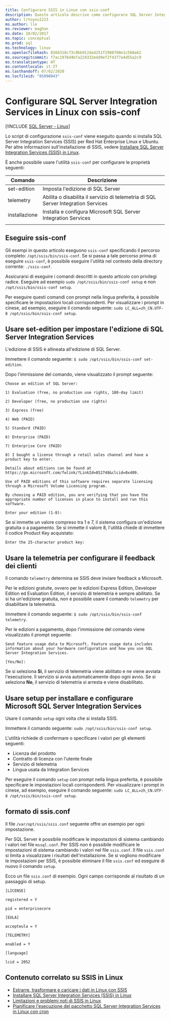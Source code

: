 ```yaml
---
title: Configurare SSIS in Linux con ssis-conf
description: Questo articolo descrive come configurare SQL Server Integration Services (SSIS) in Linux con l'utilità ssis-conf.
author: lrtoyou1223
ms.author: lle
ms.reviewer: maghan
ms.date: 10/02/2017
ms.topic: conceptual
ms.prod: sql
ms.technology: linux
ms.openlocfilehash: 0266318c73c9bb912da4251f2988f00e1c588a62
ms.sourcegitcommit: f7ac1976d4bfa224332edd9ef2f4377a4d55a2c9
ms.translationtype: HT
ms.contentlocale: it-IT
ms.lasthandoff: 07/02/2020
ms.locfileid: "85898043"
---
```

# <a name="configure-sql-server-integration-services-on-linux-with-ssis-conf"></a>Configurare SQL Server Integration Services in Linux con ssis-conf

[!INCLUDE [SQL Server - Linux](../includes/applies-to-version/sql-linux.md)]

Lo script di configurazione `ssis-conf` viene eseguito quando si installa SQL Server Integration Services (SSIS) per Red Hat Enterprise Linux e Ubuntu. Per altre informazioni sull'installazione di SSIS, vedere [Installare SQL Server Integration Services (SSIS) in Linux](sql-server-linux-setup-ssis.md).

È anche possibile usare l'utilità `ssis-conf` per configurare le proprietà seguenti:

| Comando | Descrizione |
|-------------|---------------------------------------------------------------------|
| set-edition | Imposta l'edizione di SQL Server                                       |
| telemetry   | Abilita o disabilita il servizio di telemetria di SQL Server Integration Services |
| installazione       | Installa e configura Microsoft SQL Server Integration Services      |
|||

## <a name="run-ssis-conf"></a>Eseguire ssis-conf

Gli esempi in questo articolo eseguono `ssis-conf` specificando il percorso completo: `/opt/ssis/bin/ssis-conf`. Se si passa a tale percorso prima di eseguire `ssis-conf`, è possibile eseguire l'utilità nel contesto della directory corrente: `./ssis-conf`.

Assicurarsi di eseguire i comandi descritti in questo articolo con privilegi radice. Eseguire ad esempio `sudo /opt/ssis/bin/ssis-conf setup` e non `/opt/ssis/bin/ssis-conf setup`.

Per eseguire questi comandi con prompt nella lingua preferita, è possibile specificare le impostazioni locali corrispondenti. Per visualizzare i prompt in cinese, ad esempio, eseguire il comando seguente: `sudo LC_ALL=zh_CN.UTF-8 /opt/ssis/bin/ssis-conf setup`.

## <a name="use-set-edition-to-set-the-edition-of-sql-server-integration-services"></a>Usare set-edition per impostare l'edizione di SQL Server Integration Services

L'edizione di SSIS è allineata all'edizione di SQL Server.

Immettere il comando seguente: `$ sudo /opt/ssis/bin/ssis-conf set-edition`.

Dopo l'immissione del comando, viene visualizzato il prompt seguente:

```
Choose an edition of SQL Server:

1) Evaluation (free, no production use rights, 180-day limit)

2) Developer (free, no production use rights)

3) Express (free)

4) Web (PAID)

5) Standard (PAID)

6) Enterprise (PAID)

7) Enterprise Core (PAID)

8) I bought a license through a retail sales channel and have a product key to enter.

Details about editions can be found at https://go.microsoft.com/fwlink/?LinkId=852748&clcid=0x409.

Use of PAID editions of this software requires separate licensing through a Microsoft Volume Licensing program.

By choosing a PAID edition, you are verifying that you have the appropriate number of licenses in place to install and run this software.

Enter your edition (1-8):
```

Se si immette un valore compreso tra 1 e 7, il sistema configura un'edizione gratuita o a pagamento. Se si immette il valore 8, l'utilità chiede di immettere il codice Product Key acquistato:

```
Enter the 25-character product key:
```

## <a name="use-telemetry-to-configure-customer-feedback"></a>Usare la telemetria per configurare il feedback dei clienti

Il comando `telemetry` determina se SSIS deve inviare feedback a Microsoft.

Per le edizioni gratuite, ovvero per le edizioni Express Edition, Developer Edition ed Evaluation Edition, il servizio di telemetria è sempre abilitato. Se si ha un'edizione gratuita, non è possibile usare il comando `telemetry` per disabilitare la telemetria.

Immettere il comando seguente: `$ sudo /opt/ssis/bin/ssis-conf telemetry`.

Per le edizioni a pagamento, dopo l'immissione del comando viene visualizzato il prompt seguente:

```
Send feature usage data to Microsoft. Feature usage data includes information about your hardware configuration and how you use SQL Server Integration Services.

[Yes/No]:
```

Se si seleziona **Sì**, il servizio di telemetria viene abilitato e ne viene avviata l'esecuzione. Il servizio si avvia automaticamente dopo ogni avvio. Se si seleziona **No**, il servizio di telemetria si arresta e viene disabilitato.

## <a name="use-setup-to-initialize-and-set-up-microsoft-sql-server-integration-services"></a>Usare setup per installare e configurare Microsoft SQL Server Integration Services

Usare il comando `setup` ogni volta che si installa SSIS.

Immettere il comando seguente: `sudo /opt/ssis/bin/ssis-conf setup`.

L'utilità richiede di confermare o specificare i valori per gli elementi seguenti:
-   Licenza del prodotto
-   Contratto di licenza con l'utente finale
-   Servizio di telemetria
-   Lingua usata da Integration Services

Per eseguire il comando `setup` con prompt nella lingua preferita, è possibile specificare le impostazioni locali corrispondenti. Per visualizzare i prompt in cinese, ad esempio, eseguire il comando seguente: `sudo LC_ALL=zh_CN.UTF-8 /opt/ssis/bin/ssis-conf setup`.

## <a name="ssisconf-format"></a>formato di ssis.conf

Il file `/var/opt/ssis/ssis.conf` seguente offre un esempio per ogni impostazione.

Per SQL Server è possibile modificare le impostazioni di sistema cambiando i valori nel file `mssql.conf`. Per SSIS *non* è possibile modificare le impostazioni di sistema cambiando i valori nel file `ssis.conf`. Il file `ssis.conf` si limita a visualizzare i risultati dell'installazione. Se si vogliono modificare le impostazioni per SSIS, è possibile eliminare il file `ssis.conf` ed eseguire di nuovo il comando `setup`.

Ecco un file `ssis.conf` di esempio. Ogni campo corrisponde al risultato di un passaggio di setup.

```
[LICENSE]
                       
registered = Y        
                       
pid = enterprisecore  
                       
[EULA]
                       
accepteula = Y        
                       
[TELEMETRY]
                       
enabled = Y           
                       
[language]
                       
lcid = 2052
```

## <a name="related-content-about-ssis-on-linux"></a>Contenuto correlato su SSIS in Linux
-   [Estrarre, trasformare e caricare i dati in Linux con SSIS](sql-server-linux-migrate-ssis.md)
-   [Installare SQL Server Integration Services (SSIS) in Linux](sql-server-linux-setup-ssis.md)
-   [Limitazioni e problemi noti di SSIS in Linux](sql-server-linux-ssis-known-issues.md)
-   [Pianificare l'esecuzione del pacchetto SQL Server Integration Services in Linux con cron](sql-server-linux-schedule-ssis-packages.md)

